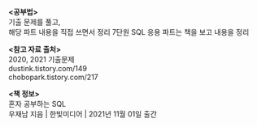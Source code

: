 **<공부법>**<br>
기출 문제를 풀고,<br>
해당 파트 내용을 직접 쓰면서 정리
7단원 SQL 응용 파트는 책을 보고 내용을 정리

**<참고 자료 출처>**<br>
2020, 2021 기출문제<br>
dustink.tistory.com/149<br>
chobopark.tistory.com/217<br>

**<책 정보>**<br>
혼자 공부하는 SQL<br>
우재남 지음 | 한빛미디어 | 2021년 11월 01일 출간
